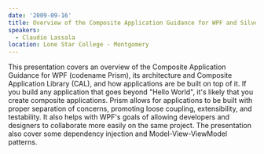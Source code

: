 ```yaml
---
date: '2009-09-16'
title: Overview of the Composite Application Guidance for WPF and Silverlight
speakers:
  - Claudio Lassala
location: Lone Star College - Montgomery
---
```

This presentation covers an overview of the Composite Application Guidance for WPF (codename Prism), its architecture and Composite Application Library (CAL), and how applications are be built on top of it. If you build any application that goes beyond "Hello World", it's likely that you create composite applications. Prism allows for applications to be built with proper separation of concerns, promoting loose coupling, extensibility, and testability. It also helps with WPF's goals of allowing developers and designers to collaborate more easily on the same project. The presentation also cover some dependency injection and Model-View-ViewModel patterns.